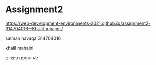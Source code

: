 # Assignment2
 
 
 https://web-development-environments-2021.github.io/assignment2-314704016--Khalil-mhajni-/

salman havaqa 314704016

khalil mahajni 

לא הוספנו פיצרים 

